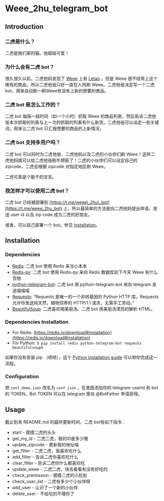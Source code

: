 # Weee\_2hu\_telegram\_bot

## Introduction

### 二虎是什么？
二虎是我们家的猫。他超级可爱！

### 为什么会有二虎 bot？
很久很久以前，二虎他妈发现了 [Weee](https://www.sayweee.com/) 上有 [Letao](https://www.letao.jp/) 。但是 Weee 很不经常上这个稀有的商品，所以二虎他爸只好一直在人肉刷 Weee。二虎他爸决定写一个二虎 bot，用来自动刷一刷Weee有没有上新的想要的商品。

### 二虎 bot 是怎么工作的？
二虎 bot 每隔一段时间（如一个小时）抓取 Weee 的商品列表，然后告诉二虎他爸本次抓取的列表与上一次的抓取的列表有什么新货。二虎他爸可以设定一些关键词，用来让二虎 bot 只汇报想要的商品的上新情况。

### 二虎 bot 支持多用户吗？
二虎 bot 可以同时为二虎他爸，二虎他妈以及二虎的小伙伴们刷 Weee！这样二虎他妈就可以给二虎他爸刷牛蹄筋了！二虎的小伙伴们可以设定自己的 zipcode，二虎会根据 zipcode 对指定地区刷 Weee。

二虎可真是个能干的宝宝。

### 我怎样才可以使用二虎 bot？
二虎 bot 已经被部署到 [https://t.me/weee\_2hu\_bot](https://t.me/weee_2hu_bot) 上，所以最简单的方法是向二虎他妈提出申请，发送 user id 以及 zip code 成为二虎的好朋友。

或者，可以自己部署一个 bot。参见 [Installation](https://github.com/Xunderstanding/weee_2hu_telegram_bot#installation)。

## Installation

### Dependencies

* [Redis](https://redis.io/): 二虎 bot 使用 Redis 来当小本本
* [Redis-py](https://github.com/andymccurdy/redis-py): 二虎 bot 使用 Redis-py 来向 Redis 数据库刻下今天 Weee 有什么货物
* [python-telegram-bot](https://github.com/python-telegram-bot/python-telegram-bot): 二虎 bot 用 python-telegram-bot 来向 telegram 发送喵喵喵
* [Requests](https://requests.readthedocs.io/zh_CN/latest/): “Requests 是唯一的一个非转基因的 Python HTTP 库。Requests 允许你发送纯天然，植物饲养的 HTTP/1.1 请求，无需手工劳动。” 
* [BeautifulSoup](https://pypi.org/project/beautifulsoup4/): 二虎喜欢喝美丽汤。二虎 bot 用美丽汤漂亮的解析 HTML。

### Dependencies Installation

* For Redis: [https://redis.io/download#installation](https://redis.io/download#installation)
* For Python: `$ pip install redis python-telegram-bot requests beautifulsoup4`

如果你没有安装 pip （啧啧），这个 [Python installation guide](https://docs.python-guide.org/starting/installation/) 可以带你完成这一流程。

### Configuration

把 `conf_demo.json` 改名为 `conf.json` ，在里面添加你的 telegram-userid 和 bot 的 TOKEN。Bot TOKEN 可以在 telegram 里向 @BotFather 申请获得。

## Usage

截止到本 README.md 的最终更新时间，二虎 bot有如下指令：

* start - 摸摸二虎的头头
* get\_my\_id - 二虎二虎，我的ID是多少喔
* update\_zipcode - 更新我的地址喵
* get\_filter - 二虎二虎，我喜欢吃什么
* add\_filter - 告诉二虎你喜欢吃什么
* clear\_filter - 告诉二虎你什么都喜欢吃
* update\_weee - 二虎二虎，快去看看有没有好吃的
* check\_premission - 摸摸二虎的小肚肚
* check\_user\_list - 二虎有多少个小伙伴呀
* add\_user - 认识了一个新的小伙伴
* delete\_user - 不给吃的不理你了


